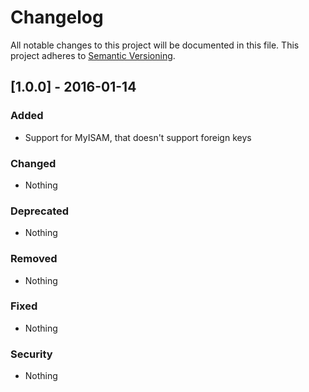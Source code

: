 # Changelog
All notable changes to this project will be documented in this file.
This project adheres to [Semantic Versioning](http://semver.org/).

## [1.0.0] - 2016-01-14
### Added
- Support for MyISAM, that doesn't support foreign keys

### Changed 
- Nothing

### Deprecated
- Nothing

### Removed
- Nothing

### Fixed
- Nothing

### Security
- Nothing
